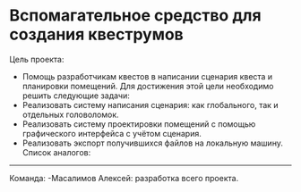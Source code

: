 # Вспомагательное средство для создания квеструмов
Цель проекта:
- Помощь разработчикам квестов в написании сценария квеста и планировки помещений.
Для достижения этой цели необходимо решить следующие задачи:
- Реализовать систему написания сценария: как глобального, так и отдельных головоломок.
- Реализовать систему проектировки помещений с помощью графического интерфейса с учётом сценария.
- Реализовать экспорт получившихся файлов на локальную машину.
Список аналогов:
----
Команда:
-Масалимов Алексей: разработка всего проекта.
